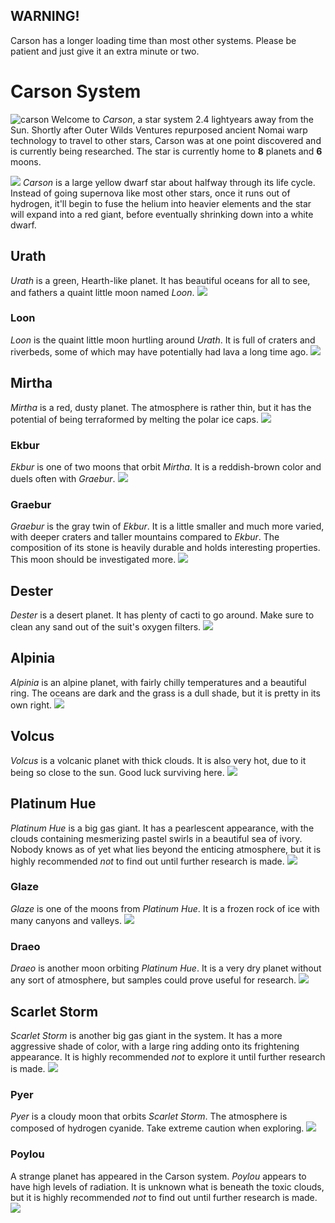 ## WARNING!
Carson has a longer loading time than most other systems. Please be patient and just give it an extra minute or two.

# Carson System
![carson](https://user-images.githubusercontent.com/39398330/187900130-494fac0e-6e96-4b27-93a7-e5abf75ac30d.png)
Welcome to *Carson*, a star system 2.4 lightyears away from the Sun. Shortly after Outer Wilds Ventures repurposed ancient Nomai warp technology to travel to other stars, Carson was at one point discovered and is currently being researched. The star is currently home to **8** planets and **6** moons.

![](https://i.imgur.com/5XqeDCL.png)
*Carson* is a large yellow dwarf star about halfway through its life cycle. Instead of going supernova like most other stars, once it runs out of hydrogen, it'll begin to fuse the helium into heavier elements and the star will expand into a red giant, before eventually shrinking down into a white dwarf.

## Urath
*Urath* is a green, Hearth-like planet. It has beautiful oceans for all to see, and fathers a quaint little moon named *Loon*.
![](https://i.imgur.com/L02PUUb.png)

### Loon
*Loon* is the quaint little moon hurtling around *Urath*. It is full of craters and riverbeds, some of which may have potentially had lava a long time ago.
![](https://i.imgur.com/DCxugN2.png)

## Mirtha
*Mirtha* is a red, dusty planet. The atmosphere is rather thin, but it has the potential of being terraformed by melting the polar ice caps.
![](https://i.imgur.com/eaPSibP.png)

### Ekbur
*Ekbur* is one of two moons that orbit *Mirtha*. It is a reddish-brown color and duels often with *Graebur*.
![](https://i.imgur.com/9bqhfm5.png)

### Graebur
*Graebur* is the gray twin of *Ekbur*. It is a little smaller and much more varied, with deeper craters and taller mountains compared to *Ekbur*. The composition of its stone is heavily durable and holds interesting properties. This moon should be investigated more.
![](https://i.imgur.com/4rS7qRM.png)

## Dester
*Dester* is a desert planet. It has plenty of cacti to go around. Make sure to clean any sand out of the suit's oxygen filters.
![](https://i.imgur.com/ZQvaWXq.png)

## Alpinia
*Alpinia* is an alpine planet, with fairly chilly temperatures and a beautiful ring. The oceans are dark and the grass is a dull shade, but it is pretty in its own right.
![](https://i.imgur.com/kSFAvqA.png)

## Volcus
*Volcus* is a volcanic planet with thick clouds. It is also very hot, due to it being so close to the sun. Good luck surviving here.
![](https://i.imgur.com/BOzqW3x.png)

## Platinum Hue
*Platinum Hue* is a big gas giant. It has a pearlescent appearance, with the clouds containing mesmerizing pastel swirls in a beautiful sea of ivory. Nobody knows as of yet what lies beyond the enticing atmosphere, but it is highly recommended *not* to find out until further research is made.
![](https://i.imgur.com/y3V2cMf.)

### Glaze
*Glaze* is one of the moons from *Platinum Hue*. It is a frozen rock of ice with many canyons and valleys.
![](https://i.imgur.com/Lj6HXMZ.)

### Draeo
*Draeo* is another moon orbiting *Platinum Hue*. It is a very dry planet without any sort of atmosphere, but samples could prove useful for research.
![](https://i.imgur.com/WnwadNx.png)

## Scarlet Storm
*Scarlet Storm* is another big gas giant in the system. It has a more aggressive shade of color, with a large ring adding onto its frightening appearance. It is highly recommended *not* to explore it until further research is made.
![](https://i.imgur.com/3tk9ug3.png)

### Pyer
*Pyer* is a cloudy moon that orbits *Scarlet Storm*. The atmosphere is composed of hydrogen cyanide. Take extreme caution when exploring.
![](https://i.imgur.com/nfdsK9I.)

### Poylou
A strange planet has appeared in the Carson system. *Poylou* appears to have high levels of radiation. It is unknown what is beneath the toxic clouds, but it is highly recommended *not* to find out until further research is made.
![](https://i.imgur.com/BC5Ul9W.png)
